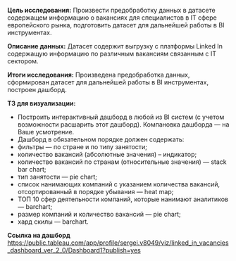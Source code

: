 **Цель исследования:** Произвести предобработку данных в датасете содержащем информацию о вакансиях для специалистов в IT сфере европейского рынка, подготовить датасет для дальнейшей работы в BI инструментах.

**Описание данных:** Датасет содержит выгрузку с платформы Linked In содержащую информацию по различным вакансиям связанным с IT сектором.

**Итоги исследования:** Произведена предобработка данных, сформирован датасет для дальнейшей работы в BI инструментах, построен дашборд.

**ТЗ для визуализации:**
- Построить интерактивный дашборд в любой из BI систем (с учетом возможности расшарить этот дашборд). Компановка дашборда — на Ваше усмотрение.
- Дашборд в обязательном порядке должен содержать:
- фильтры — по стране и по типу занятости;
- количество вакансий (абсолютные значения) – индикатор;
- количество вакансий по странам (относительные значения) — stack bar chart;
- тип занятости — pie chart;
- список нанимающих компаний с указанием количества вакансий, отсортированный в порядке убывания — heat map;
- ТОП 10 сфер деятельности компаний, которые нанимают аналитиков — barchart;
- размер компаний и количество вакансий — pie chart;
- хард скилы — barchart.


**Ссылка на дашборд**
https://public.tableau.com/app/profile/sergei.v8049/viz/linked_in_vacancies_dashboard_ver_2_0/Dashboard1?publish=yes


